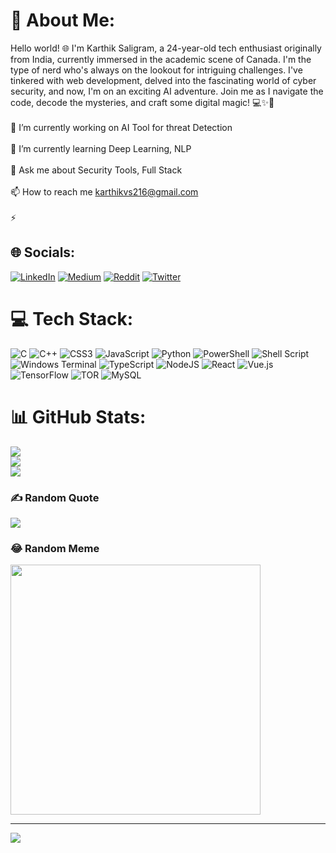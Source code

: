 # 💫 About Me:
Hello world! 🌐 I'm Karthik Saligram, a 24-year-old tech enthusiast originally from India, currently immersed in the academic scene of Canada. I'm the type of nerd who's always on the lookout for intriguing challenges. I've tinkered with web development, delved into the fascinating world of cyber security, and now, I'm on an exciting AI adventure. Join me as I navigate the code, decode the mysteries, and craft some digital magic! 💻✨🚀<br><br>🔭 I’m currently working on AI Tool for threat Detection<br><br>🌱 I’m currently learning Deep Learning, NLP<br><br>💬 Ask me about Security Tools, Full Stack<br><br>📫 How to reach me karthikvs216@gmail.com<br><br>⚡


## 🌐 Socials:
[![LinkedIn](https://img.shields.io/badge/LinkedIn-%230077B5.svg?logo=linkedin&logoColor=white)](https://linkedin.com/in/karthik-saligram-17968518b) [![Medium](https://img.shields.io/badge/Medium-12100E?logo=medium&logoColor=white)](https://medium.com/@@karthikvs216) [![Reddit](https://img.shields.io/badge/Reddit-%23FF4500.svg?logo=Reddit&logoColor=white)](https://reddit.com/user/SmallNinja0) [![Twitter](https://img.shields.io/badge/Twitter-%231DA1F2.svg?logo=Twitter&logoColor=white)](https://twitter.com/@n00bgam3r420) 

# 💻 Tech Stack:
![C](https://img.shields.io/badge/c-%2300599C.svg?style=for-the-badge&logo=c&logoColor=white) ![C++](https://img.shields.io/badge/c++-%2300599C.svg?style=for-the-badge&logo=c%2B%2B&logoColor=white) ![CSS3](https://img.shields.io/badge/css3-%231572B6.svg?style=for-the-badge&logo=css3&logoColor=white) ![JavaScript](https://img.shields.io/badge/javascript-%23323330.svg?style=for-the-badge&logo=javascript&logoColor=%23F7DF1E) ![Python](https://img.shields.io/badge/python-3670A0?style=for-the-badge&logo=python&logoColor=ffdd54) ![PowerShell](https://img.shields.io/badge/PowerShell-%235391FE.svg?style=for-the-badge&logo=powershell&logoColor=white) ![Shell Script](https://img.shields.io/badge/shell_script-%23121011.svg?style=for-the-badge&logo=gnu-bash&logoColor=white) ![Windows Terminal](https://img.shields.io/badge/Windows%20Terminal-%234D4D4D.svg?style=for-the-badge&logo=windows-terminal&logoColor=white) ![TypeScript](https://img.shields.io/badge/typescript-%23007ACC.svg?style=for-the-badge&logo=typescript&logoColor=white) ![NodeJS](https://img.shields.io/badge/node.js-6DA55F?style=for-the-badge&logo=node.js&logoColor=white) ![React](https://img.shields.io/badge/react-%2320232a.svg?style=for-the-badge&logo=react&logoColor=%2361DAFB) ![Vue.js](https://img.shields.io/badge/vue.js-%2335495e.svg?style=for-the-badge&logo=vuedotjs&logoColor=%234FC08D) ![TensorFlow](https://img.shields.io/badge/TensorFlow-%23FF6F00.svg?style=for-the-badge&logo=TensorFlow&logoColor=white) ![TOR](https://img.shields.io/badge/tor-%237E4798.svg?style=for-the-badge&logo=tor-project&logoColor=white) ![MySQL](https://img.shields.io/badge/mysql-%2300000f.svg?style=for-the-badge&logo=mysql&logoColor=white)
# 📊 GitHub Stats:
![](https://github-readme-stats.vercel.app/api?username=karthik-07&theme=dark&hide_border=false&include_all_commits=true&count_private=true)<br/>
![](https://github-readme-streak-stats.herokuapp.com/?user=karthik-07&theme=dark&hide_border=false)<br/>
![](https://github-readme-stats.vercel.app/api/top-langs/?username=karthik-07&theme=dark&hide_border=false&include_all_commits=true&count_private=true&layout=compact)

### ✍️ Random Quote
![](https://quotes-github-readme.vercel.app/api?type=horizontal&theme=light)

### 😂 Random Meme
<img src='https://randommeme-five.vercel.app/' style="height: 400px;"/>

---
[![](https://visitcount.itsvg.in/api?id=karthik-07&icon=0&color=4)](https://visitcount.itsvg.in)

<!-- Proudly created with GPRM ( https://gprm.itsvg.in ) -->
